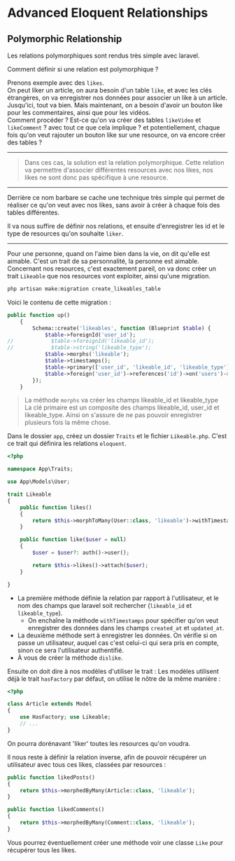 # Advanced Eloquent Relationships

## Polymorphic Relationship
 
Les relations polymorphiques sont rendus très simple avec laravel.
 
Comment définir si une relation est polymorphique ?
 
Prenons exemple avec des `likes`.  
On peut liker un article, on aura besoin d'un table `like`, et avec les clés étrangères, on va enregistrer nos données pour associer un like à un article. Jusqu'ici, tout va bien.
Mais maintenant, on a besoin d'avoir un bouton like pour les commentaires, ainsi que pour les vidéos.  
Comment procéder ? Est-ce qu'on va créer des tables `likeVideo` et `likeComment` ? avec tout ce que cela implique ? et potentiellement, chaque fois qu'on veut rajouter un bouton like sur une resource, on va encore créer des tables ?

---
> Dans ces cas, la solution est la relation polymorphique. Cette relation va permettre d'associer différentes resources avec nos likes, nos likes ne sont donc pas spécifique à une resource.
---
Derrière ce nom barbare se cache une technique très simple qui permet de réaliser ce qu'on veut avec nos likes, sans avoir à créer à chaque fois des tables différentes.

Il va nous suffire de définir nos relations, et ensuite d'enregistrer les id et le type de resources qu'on souhaite `liker`.

---
Pour une personne, quand on l'aime bien dans la vie, on dit qu'elle est aimable. C'est un trait de sa personnalité, la personne est aimable.
Concernant nos resources, c'est exactement pareil, on va donc créer un trait `Likeable` que nos resources vont exploiter, ainsi qu'une migration.
```php
php artisan make:migration create_likeables_table
```
Voici le contenu de cette migration :
```php
public function up()
    {
        Schema::create('likeables', function (Blueprint $table) {
            $table->foreignId('user_id');
//            $table->foreignId('likeable_id');
//            $table->string('likeable_type');
            $table->morphs('likeable');
            $table->timestamps();
            $table->primary(['user_id', 'likeable_id', 'likeable_type']);
            $table->foreign('user_id')->references('id')->on('users')->onDelete('cascade');
        });
    }
```
> La méthode `morphs` va créer les champs likeable_id et likeable_type  
> La clé primaire est un composite des champs likeable_id, user_id et likeable_type. Ainsi on s'assure de ne pas pouvoir enregistrer plusieurs fois la même chose.

Dans le dossier `app`, créez un dossier `Traits` et le fichier `Likeable.php`.
C'est ce trait qui définira les relations `eloquent`.
```php
<?php

namespace App\Traits;

use App\Models\User;

trait Likeable
{
    public function likes()
    {
        return $this->morphToMany(User::class, 'likeable')->withTimestamps();
    }

    public function like($user = null)
    {
        $user = $user?: auth()->user();

        return $this->likes()->attach($user);
    }

}

```
- La première méthode définie la relation par rapport à l'utilisateur, et le nom des champs que laravel soit rechercher (`likeable_id` et `likeable_type`).
  - On enchaîne la méthode `withTimestamps` pour spécifier qu'on veut enregistrer des données dans les champs `created_at` et `updated_at`.
- La deuxième méthode sert à enregistrer les données. On vérifie si on passe un utilisateur, auquel cas c'est celui-ci qui sera pris en compte, sinon ce sera l'utilisateur authentifié.
- À vous de créer la méthode `dislike`.

Ensuite on doit dire à nos modèles d'utiliser le trait : 
Les modèles utilisent déjà le trait `hasFactory` par défaut, on utilise le nôtre de la même manière :
```php
<?php

class Article extends Model
{
    use HasFactory; use Likeable;
    // ...
}
```
On pourra dorénavant 'liker' toutes les resources qu'on voudra.

Il nous reste à définir la relation inverse, afin de pouvoir récupérer un utilisateur avec tous ces likes, classées par resources : 
```php
public function likedPosts()
{
    return $this->morphedByMany(Article::class, 'likeable');
}

public function likedComments()
{
    return $this->morphedByMany(Comment::class, 'likeable');
}
```
Vous pourrez éventuellement créer une méthode voir une classe `Like` pour récupérer tous les likes.
